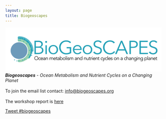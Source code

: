 ```yaml
---
layout: page
title: Biogeoscapes
---
```

<img src="biogeoscapes-04_cropped.png">
<i><b> Biogeoscapes</b> - Ocean Metabolism and Nutrient Cycles on a Changing Planet</i><br>
<br>
To join the email list contact: <a href="mailto:info@biogeoscapes.org">info@biogeoscapes.org</a><br>
<br>
The workshop report is <a href="https://drive.google.com/open?id=18Y3bK-B4oCKbaWhmlqFs9R2diw4TUYPA">here</a><br>

<a href="https://twitter.com/intent/tweet?button_hashtag=biogeoscapes&ref_src=twsrc%5Etfw" class="twitter-hashtag-button" data-show-count="false">Tweet #biogeoscapes</a><script async src="https://platform.twitter.com/widgets.js" charset="utf-8"></script>
